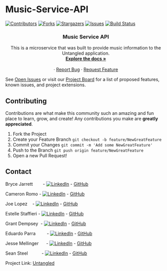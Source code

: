 # Music-Service-API

<!-- PROJECT SHIELDS -->
[![Contributors][contributors-shield]][contributors-url]
[![Forks][forks-shield]][forks-url]
[![Stargazers][stars-shield]][stars-url]
[![Issues][issues-shield]][issues-url]
[![Build Status](https://travis-ci.com/travis-ci/travis-web.svg?branch=master)](https://travis-ci.com/github/2008-Untangled/Music-Service-API)


  <h3 align="center">Music Service API</h3>

  <p align="center">
    This is a microservice that was built to provide music information to the Untangled application.
    <br />
    <a href="https://github.com/2008-Untangled"><strong>Explore the docs »</strong></a>
    <br />
    <br />
    <!-- for adding a demo video
    <a href="Add our video link here">View Demo</a>  · -->
    ·
    <a href="https://github.com/2008-Untangled/Music-Service-API/issues">Report Bug</a>
    ·
    <a href="https://github.com/2008-Untangled/Music-Service-API/issues">Request Feature</a>
  </p>
</p>


See [Open Issues](https://github.com/2008-Untangled/Music-Service-API/issues) or visit our [Project Board](https://github.com/orgs/2008-Untangled/projects/1) for a list of proposed features, known issues, and project extensions.


<!-- CONTRIBUTING -->
## Contributing

Contributions are what make this community such an amazing and fun place to learn, grow, and create! Any contributions you make are **greatly appreciated**.

1. Fork the Project
2. Create your Feature Branch ```git checkout -b feature/NewGreatFeature```
3. Commit your Changes ```git commit -m 'Add some NewGreatFeature'```
4. Push to the Branch ```git push origin feature/NewGreatFeature```
5. Open a new Pull Request!


<!-- CONTACT -->
## Contact

Bryce Jarrett &nbsp;&nbsp;&nbsp;&nbsp;&nbsp;&nbsp; - [![LinkedIn][linkedin-shield]](https://www.linkedin.com/in/bryce-jarrett/) - [GitHub](https://github.com/brycemara)

Cameron Romo - [![LinkedIn][linkedin-shield]](https://www.linkedin.com/in/cameron-romo-64b3a69b/) - [GitHub](https://github.com/cameronRomo)

Joe Lopez &nbsp;&nbsp; - [![LinkedIn][linkedin-shield]](https://www.linkedin.com/in/joseph-lopez-100/) - [GitHub](https://github.com/Codo-Baggins)

Estelle Staffieri - [![LinkedIn][linkedin-shield]](https://www.linkedin.com/in/estellestaffieri/) - [GitHub](https://github.com/Estaffieri)

Grant Dempsey &nbsp;- [![LinkedIn][linkedin-shield]](https://www.linkedin.com/in/grant-dempsey-8a9a16169/) - [GitHub](https://github.com/GDemps)

Eduardo Parra &nbsp;&nbsp;&nbsp;&nbsp;&nbsp;&nbsp;&nbsp; - [![LinkedIn][linkedin-shield]](https://www.linkedin.com/in/eduardo--parra/) - [GitHub](https://github.com/helloeduardo)

Jesse Mellinger &nbsp;&nbsp;&nbsp;&nbsp;&nbsp;- [![LinkedIn][linkedin-shield]](https://www.linkedin.com/in/jesse-mellinger/) - [GitHub](https://github.com/JesseMellinger)

Sean Steel &nbsp;&nbsp;&nbsp;&nbsp;&nbsp;&nbsp;&nbsp;&nbsp;&nbsp;&nbsp;- [![LinkedIn][linkedin-shield]](https://www.linkedin.com/in/sean-steel/) - [GitHub](https://github.com/s-steel)



Project Link: [Untangled](https://github.com/2008-Untangled)



<!-- ACKNOWLEDGEMENTS -->
<!-- Add resources that were used to help create this project here -->




<!-- MARKDOWN LINKS & IMAGES -->
[contributors-shield]: https://img.shields.io/github/contributors/2008-Untangled/Music-Service-API
[contributors-url]: https://github.com/2008-Untangled/Music-Service-API/graphs/contributors
[forks-shield]: https://img.shields.io/github/forks/2008-Untangled/Music-Service-API
[forks-url]: https://github.com/2008-Untangled/Music-Service-API/network/members
[stars-shield]: https://img.shields.io/github/stars/2008-Untangled/Music-Service-API
[stars-url]: https://github.com/2008-Untangled/Music-Service-API/stargazers
[issues-shield]: https://img.shields.io/github/issues/2008-Untangled/Music-Service-API
[issues-url]: https://github.com/2008-Untangled/Music-Service-API/issues
[linkedin-shield]: https://img.shields.io/badge/-LinkedIn-black.svg?style=flat-square&logo=linkedin&colorB=555
